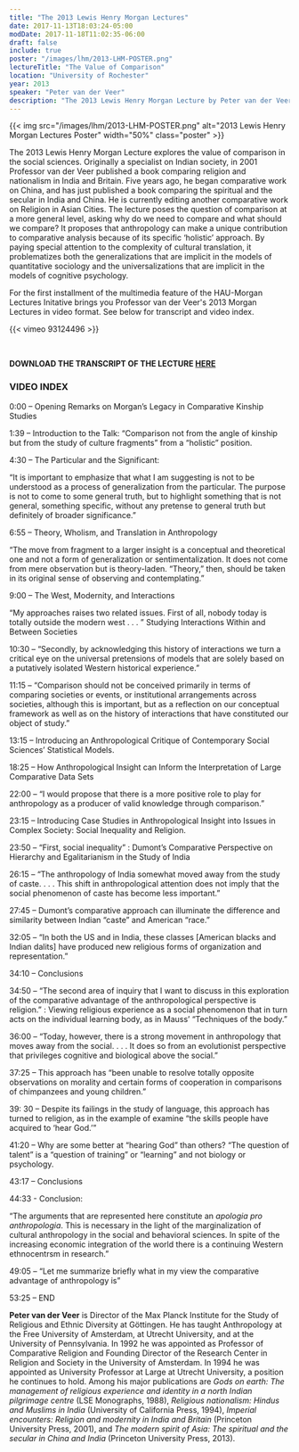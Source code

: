 ```yaml
---
title: "The 2013 Lewis Henry Morgan Lectures"
date: 2017-11-13T18:03:24-05:00
modDate: 2017-11-18T11:02:35-06:00
draft: false
include: true
poster: "/images/lhm/2013-LHM-POSTER.png"
lectureTitle: "The Value of Comparison"
location: "University of Rochester"
year: 2013
speaker: "Peter van der Veer"
description: "The 2013 Lewis Henry Morgan Lecture by Peter van der Veer on The Value of Comparison given at the University of Rochester"
---
```


{{< img src="/images/lhm/2013-LHM-POSTER.png" alt="2013 Lewis Henry Morgan Lectures Poster"  width="50%" class="poster" >}}

The 2013 Lewis Henry Morgan Lecture explores the value of comparison in the social sciences. Originally a specialist on Indian society, in 2001 Professor van der Veer published a book comparing religion and nationalism in India and Britain. Five years ago, he began comparative work on China, and has just published a book comparing the spiritual and the secular in India and China. He is currently editing another comparative work on Religion in Asian Cities. The lecture poses the question of comparison at a more general level, asking why do we need to compare and what should we compare? It proposes that anthropology can make a unique contribution to comparative analysis because of its specific ‘holistic’ approach. By paying special attention to the complexity of cultural translation, it problematizes both the generalizations that are implicit in the models of quantitative sociology and the universalizations that are implicit in the models of cognitive psychology.

For the first installment of the multimedia feature of the HAU-Morgan Lectures Initative brings you Professor van der Veer's 2013 Morgan Lectures in video format. See below for transcript and video index.

{{< vimeo 93124496 >}}

&nbsp;

**DOWNLOAD THE TRANSCRIPT OF THE LECTURE [HERE](/media/lhm/vanderVeer_TheValueOfComparison_LHML_Transcript.pdf)**

### VIDEO INDEX

0:00 – Opening Remarks on Morgan’s Legacy in Comparative Kinship Studies

1:39 – Introduction to the Talk: “Comparison not from the angle of kinship but from the study of culture fragments” from a “holistic” position.

4:30 – The Particular and the Significant:

“It is important to emphasize that what I am suggesting is not to be understood as a process of generalization from the particular. The purpose is not to come to some general truth, but to highlight something that is not general, something specific, without any pretense to general truth but definitely of broader significance.”

6:55 – Theory, Wholism, and Translation in Anthropology

“The move from fragment to a larger insight is a conceptual and theoretical one and not a form of generalization or sentimentalization. It does not come from mere observation but is theory-laden. “Theory,” then, should be taken in its original sense of observing and contemplating.”

9:00 – The West, Modernity, and Interactions

“My approaches raises two related issues. First of all, nobody today is totally outside the modern west . . . ” Studying Interactions Within and Between Societies

10:30 – “Secondly, by acknowledging this history of interactions we turn a critical eye on the universal pretensions of models that are solely based on a putatively isolated Western historical experience.”

11:15 – “Comparison should not be conceived primarily in terms of comparing societies or events, or institutional arrangements across societies, although this is important, but as a reflection on our conceptual framework as well as on the history of interactions that have constituted our object of study.”

13:15 – Introducing an Anthropological Critique of Contemporary Social Sciences’ Statistical Models.

18:25 – How Anthropological Insight can Inform the Interpretation of Large Comparative Data Sets

22:00 – “I would propose that there is a more positive role to play for anthropology as a producer of valid knowledge through comparison.”

23:15 – Introducing Case Studies in Anthropological Insight into Issues in Complex Society: Social Inequality and Religion.

23:50 – “First, social inequality” : Dumont’s Comparative Perspective on Hierarchy and Egalitarianism in the Study of India

26:15 – “The anthropology of India somewhat moved away from the study of caste. . . . This shift in anthropological attention does not imply that the social phenomenon of caste has become less important.”

27:45 – Dumont’s comparative approach can illuminate the difference and similarity between Indian “caste” and American “race.”

32:05 – “In both the US and in India, these classes [American blacks and Indian dalits] have produced new religious forms of organization and representation.”

34:10 – Conclusions

34:50 – “The second area of inquiry that I want to discuss in this exploration of the comparative advantage of the anthropological perspective is religion.” : Viewing religious experience as a social phenomenon that in turn acts on the individual learning body, as in Mauss’ “Techniques of the body.”

36:00 – “Today, however, there is a strong movement in anthropology that moves away from the social. . . . It does so from an evolutionist perspective that privileges cognitive and biological above the social.”

37:25 – This approach has “been unable to resolve totally opposite observations on morality and certain forms of cooperation in comparisons of chimpanzees and young children.”

39: 30 – Despite its failings in the study of language, this approach has turned to religion, as in the example of examine “the skills people have acquired to ‘hear God.’”

41:20 – Why are some better at “hearing God” than others? “The question of talent” is a “question of training” or “learning” and not biology or psychology.

43:17 – Conclusions

44:33 - Conclusion:

“The arguments that are represented here constitute an *apologia pro anthropologia*. This is necessary in the light of the marginalization of cultural anthropology in the social and behavioral sciences. In spite of the increasing economic integration of the world there is a continuing Western ethnocentrsm in research.”

49:05 – “Let me summarize briefly what in my view the comparative advantage of anthropology is”

53:25 – END

**Peter van der Veer** is Director of the Max Planck Institute for the Study of Religious and Ethnic Diversity at Göttingen. He has taught Anthropology at the Free University of Amsterdam, at Utrecht University, and at the University of Pennsylvania. In 1992 he was appointed as Professor of Comparative Religion and Founding Director of the Research Center in Religion and Society in the University of Amsterdam. In 1994 he was appointed as University Professor at Large at Utrecht University, a position he continues to hold. Among his major publications are *Gods on earth: The management of religious experience and identity in a north Indian pilgrimage centre* (LSE Monographs, 1988), *Religious nationalism: Hindus and Muslims in India* (University of California Press, 1994), *Imperial encounters: Religion and modernity in India and Britain* (Princeton University Press, 2001), and *The modern spirit of Asia: The spiritual and the secular in China and India* (Princeton University Press, 2013).
